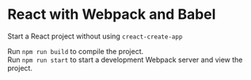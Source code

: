 # React with Webpack and Babel

Start a React project without using `creact-create-app`

Run `npm run build` to compile the project.  
Run `npm run start` to start a development Webpack server and view the project.
